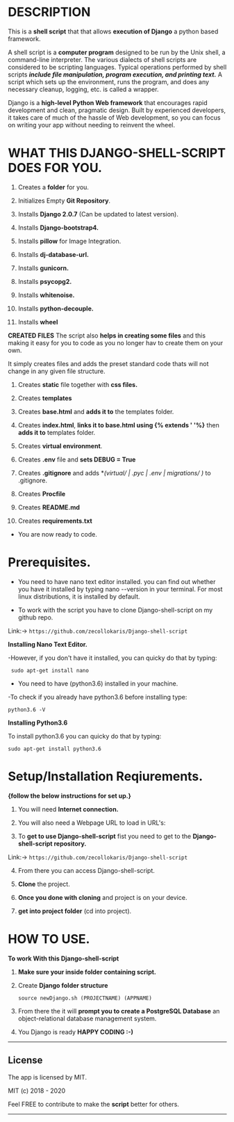 # DESCRIPTION 

This is a **shell script** that that allows **execution of Django** a python based framework.

A shell script is a **computer program** designed to be run by the Unix shell, a command-line interpreter. The various dialects of shell scripts are considered to be scripting languages. Typical operations performed by shell scripts ***include file manipulation, program execution, and printing text.*** A script which sets up the environment, runs the program, and does any necessary cleanup, logging, etc. is called a wrapper.

Django is a **high-level Python Web framework** that encourages rapid development and clean, pragmatic design. Built by experienced developers, it takes care of much of the hassle of Web development, so you can focus on writing your app without needing to reinvent the wheel.

# **WHAT THIS DJANGO-SHELL-SCRIPT DOES FOR YOU.**

1. Creates a **folder** for you.

2. Initializes Empty **Git Repository**.

3. Installs **Django 2.0.7** (Can be updated to latest version).

4. Installs **Django-bootstrap4.**

5. Installs **pillow** for Image Integration.

6. Installs **dj-database-url.**

7. Installs **gunicorn.**

8. Installs **psycopg2.**

9. Installs **whitenoise.**

10. Installs **python-decouple.**

11. Installs **wheel**


**CREATED FILES**
The script also **helps in creating some files** and this making it easy for you to code as you no longer hav to create them on your own.

It simply creates files and adds the preset standard code thats will not change in any given file structure.


1. Creates **static** file together with **css files.**

2. Creates **templates**

3. Creates **base.html** and **adds it to** the templates folder.

4. Creates **index.html**, **links it to base.html using {% extends ' '%}** then **adds it to** templates folder.

5. Creates **virtual environment**.

6. Creates **.env** file and **sets DEBUG = True**

7. Creates **.gitignore** and adds **(virtual/ | *.pyc | .env | migrations/ )** to .gitignore.

8. Creates **Procfile**

9. Creates **README.md**

10. Creates **requirements.txt**

* You are now ready to code. 



# Prerequisites.

* You need to have nano text editor installed. you can find out whether you have it installed by typing nano --version in your terminal. For most linux distributions, it is installed by default. 

* To work with the script you have to clone Django-shell-script on my github repo. 

Link:->  ```https://github.com/zecollokaris/Django-shell-script```

**Installing Nano Text Editor.**

-However, if you don't have it installed, you can quicky do that by typing:


```
 sudo apt-get install nano
```

* You need to have (python3.6) installed in your machine.

-To check if you already have python3.6 before installing type:



```
python3.6 -V
```

**Installing Python3.6**

To install python3.6 you can quicky do that by typing:



```
sudo apt-get install python3.6
```

# Setup/Installation Reqiurements.

**{follow the below instructions for set up.}**

1. You will need **Internet connection.**

2. You will also need a Webpage URL to load in URL's:

3. To **get to use Django-shell-script** fist you need to get to the **Django-shell-script repository.** 

Link:-> ```https://github.com/zecollokaris/Django-shell-script```

4. From there you can access Django-shell-script.

5. **Clone** the project.

6. **Once you done with cloning** and project is on your device.

7. **get into project folder** (cd into project). 



# **HOW TO USE.**

**To work With this Django-shell-script**

1. **Make sure your inside folder containing script.**

2. Create **Django folder structure**

    ```
    source newDjango.sh (PROJECTNAME) (APPNAME)
    ```

3. From there the it will **prompt you to create a PostgreSQL Database** an object-relational database management system.

4. You Django is ready **HAPPY CODING :-)**

---

## License

The app is licensed by MIT.

MIT (c) 2018 - 2020 

Feel FREE to contribute to make the **script** better for others.

---
